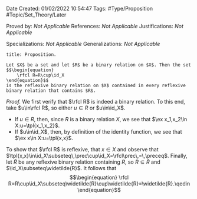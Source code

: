 <div class="topSpace"></div>

Date Created: 01/02/2022 10:54:47
Tags: #Type/Proposition #Topic/Set_Theory/Later

Proved by: <i>Not Applicable</i>
References: <i>Not Applicable</i>
Justifications: <i>Not Applicable</i>

Specializations: <i>Not Applicable</i>
Generalizations: <i>Not Applicable</i>

``` ad-Proposition
title: Proposition.

Let $X$ be a set and let $R$ be a binary relation on $X$. Then the set
$$\begin{equation}
    \rfcl R=R\cup\id_X
\end{equation}$$
is the reflexive binary relation on $X$ contained in every reflexive binary relation that contains $R$.

```

<i>Proof.</i> We first verify that $\rfcl R$ is indeed a binary relation. To this end, take $u\in\rfcl R$, so either $u\in R$ or $u\in\id_X$.
* If $u\in R$, then, since $R$ is a binary relation $X$, we see that $\ex x_1,x_2\in X:u=\tpl{x_1,x_2}$.
* If $u\in\id_X$, then, by definition of the identity function, we see that $\ex x\in X:u=\tpl{x,x}$.

To show that $\rfcl R$ is reflexive, that $x\in X$ and observe that $\tpl{x,x}\in\id_X\subseteq\,\prec\cup\id_X=\rfcl\prec\,=\,\preceq$. Finally, let $\widetilde{R}$ be any reflexive binary relation containing $R$, so $R\subseteq\widetilde{R}$ and $\id_X\subseteq\widetilde{R}$. It follows that
$$\begin{equation}
    \rfcl R=R\cup\id_X\subseteq\widetilde{R}\cup\widetilde{R}=\widetilde{R}.\qedin
\end{equation}$$
